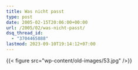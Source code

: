 ```yaml
---
title: Was nicht passt
type: post
date: 2005-02-15T20:06:00+00:00
url: /2005/02/was-nicht-passt/
dsq_thread_id:
  - "3704465888"
lastmod: 2023-09-10T19:14:12+07:00
---
```

{{< figure src="wp-content/old-images/53.jpg" />}}
